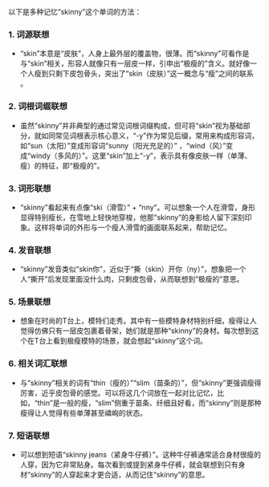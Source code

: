 以下是多种记忆“skinny”这个单词的方法：
### 1. 词源联想
 - “skin”本意是“皮肤”，人身上最外层的覆盖物，很薄。而“skinny”可看作是与“skin”相关，形容人就像只有一层皮一样，引申出“极瘦的”含义。就好像一个人瘦到只剩下皮包骨头，突出了“skin（皮肤）”这一概念与“瘦”之间的联系 。
### 2. 词根词缀联想
 - 虽然“skinny”并非典型的通过常见词根词缀构成，但可将“skin”视为基础部分，就如同常见词根表示核心意义，“-y”作为常见后缀，常用来构成形容词，如“sun（太阳）”变成形容词“sunny（阳光充足的）” ，“wind（风）”变成“windy（多风的）”。这里“skin”加上“-y”，表示具有像皮肤一样（单薄、瘦）的特征，即“极瘦的”。
### 3. 词形联想
 - “skinny”看起来有点像“ski（滑雪）” + “nny”。可以想象一个人在滑雪，身形显得特别瘦长，在雪地上轻快地穿梭，他那“skinny”的身影给人留下深刻印象。这样将单词的外形与一个瘦人滑雪的画面联系起来，帮助记忆。
### 4. 发音联想
 - “skinny”发音类似“skin你”，近似于“撕（skin）开你（ny）”，想象把一个人“撕开”后发现里面没什么肉，只剩皮包骨，从而联想到“极瘦的”意思。
### 5. 场景联想
 - 想象在时尚的T台上，模特们走秀。其中有一些模特身材特别纤细，瘦得让人觉得仿佛只有一层皮包裹着骨架，她们就是那种“skinny”的身材。每次想到这个在T台上看到极瘦模特的场景，就会想起“skinny”这个词。
### 6. 相关词汇联想
 - 与“skinny”相关的词有“thin（瘦的）”“slim（苗条的）”，但“skinny”更强调瘦得厉害，近乎皮包骨的感觉。可以将这几个词放在一起对比记忆，比如，“thin”是一般的瘦，“slim”侧重于苗条、纤细且好看，而“skinny”则是那种瘦得让人觉得有些单薄甚至嶙峋的状态。
### 7. 短语联想
 - 可以想到短语“skinny jeans（紧身牛仔裤）”。这种牛仔裤通常适合身材很瘦的人穿，因为它非常贴身。每次看到或提到紧身牛仔裤，就会联想到只有身材“skinny”的人穿起来才更合适，从而记住“skinny”的意思。 